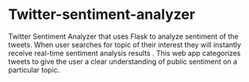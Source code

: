 # Twitter-sentiment-analyzer
Twitter Sentiment Analyzer that uses Flask to analyze sentiment of the tweets. When user searches for topic of their interest they will instantly receive real-time sentiment analysis results . This web app categorizes tweets to give the user a clear understanding of public sentiment on a particular topic.
